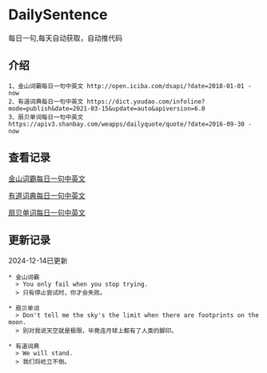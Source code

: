 # DailySentence

每日一句,每天自动获取，自动推代码

## 介绍

```
1、金山词霸每日一句中英文 http://open.iciba.com/dsapi/?date=2018-01-01 - now
2、有道词典每日一句中英文 https://dict.youdao.com/infoline?mode=publish&date=2021-03-15&update=auto&apiversion=6.0
3、扇贝单词每日一句中英文 https://apiv3.shanbay.com/weapps/dailyquote/quote/?date=2016-09-30 - now
```

## 查看记录

[金山词霸每日一句中英文](./data/iciba/)

[有道词典每日一句中英文](./data/youdao/)

[扇贝单词每日一句中英文](./data/shanbay/)

## 更新记录
2024-12-14已更新 
```
* 金山词霸
  > You only fail when you stop trying.
  > 只有停止尝试时，你才会失败。

* 扇贝单词
  > Don't tell me the sky's the limit when there are footprints on the moon.
  > 别对我说天空就是极限，毕竟连月球上都有了人类的脚印。

* 有道词典
  > We will stand.
  > 我们将屹立不倒。

```
